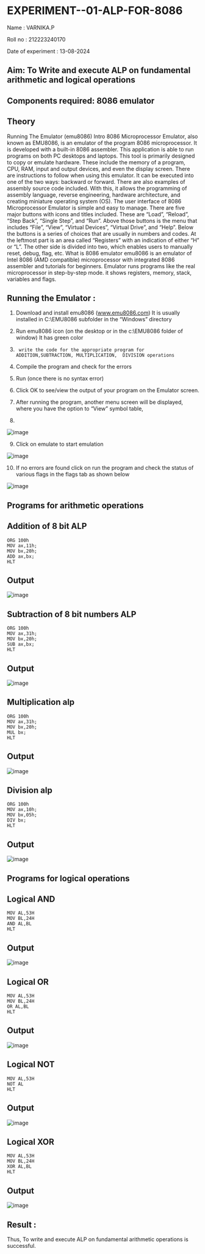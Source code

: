 # EXPERIMENT--01-ALP-FOR-8086
Name : VARNIKA.P

Roll no : 212223240170

Date of experiment : 13-08-2024





## Aim: To Write and execute ALP on fundamental arithmetic and logical operations
## Components required: 8086  emulator 
## Theory 
Running The Emulator (emu8086) Intro 8086 Microprocessor Emulator, also known as EMU8086, is an emulator of the program 8086 microprocessor. It is developed with a built-in 8086 assembler. This application is able to run programs on both PC desktops and laptops. This tool is primarily designed to copy or emulate hardware. These include the memory of a program, CPU, RAM, input and output devices, and even the display screen. There are instructions to follow when using this emulator. It can be executed into one of the two ways: backward or forward. There are also examples of assembly source code included. With this, it allows the programming of assembly language, reverse engineering, hardware architecture, and creating miniature operating system (OS). The user interface of 8086 Microprocessor Emulator is simple and easy to manage. There are five major buttons with icons and titles included. These are “Load”, “Reload”, “Step Back”, “Single Step”, and “Run”. Above those buttons is the menu that includes “File”, “View”, “Virtual Devices”, “Virtual Drive”, and “Help”. Below the buttons is a series of choices that are usually in numbers and codes. At the leftmost part is an area called “Registers” with an indication of either “H” or “L”. The other side is divided into two, which enables users to manually reset, debug, flag, etc. What is 8086 emulator emu8086 is an emulator of Intel 8086 (AMD compatible) microprocessor with integrated 8086 assembler and tutorials for beginners. Emulator runs programs like the real microprocessor in step-by-step mode. it shows registers, memory, stack, variables and flags.


 ## Running the Emulator :
1.	Download and install emu8086 (www.emu8086.com) It is usually installed in C:\EMU8086 subfolder in the “Windows” directory
2.	  Run  emu8086 icon (on the desktop or in the c:\EMU8086 folder of window) It has green color 
 
 
3.		write the code for the appropriate program for ADDITION,SUBTRACTION, MULTIPLICATION,  DIVISION operations 

4.	 Compile the program and check for the errors 
5.	Run (once there is no syntax error) 

6.	Click OK to see/view the output of your program on the Emulator screen. 


7.	After running the program, another menu screen will be displayed, where you have the option to “View” symbol table,
8.	 


![image](https://user-images.githubusercontent.com/36288975/189273263-d65baae9-4b8f-4723-afb3-c0ffa4052b04.png)











9.	Click on emulate to start emulation 








![image](https://user-images.githubusercontent.com/36288975/189273273-9bb36ec1-e2e8-4892-8d35-37707332bfdc.png)








10.	If no errors are found click on run the program and check the status of various flags in the flags tab as shown below 






![image](https://user-images.githubusercontent.com/36288975/189273277-113a2a33-4a40-4ff8-95a5-ecd3a1f504fe.png)







## Programs for arithmetic  operations

## Addition  of 8 bit ALP 
```
ORG 100h
MOV ax,11h;
MOV bx,20h;
ADD ax,bx;
HLT
```
## Output  
 ![image](https://github.com/user-attachments/assets/1f8716da-ed9f-4ccf-b657-f08bbe0b4bad)
## Subtraction   of 8 bit numbers  ALP 
 ```
 ORG 100h
MOV ax,31h;
MOV bx,20h;
SUB ax,bx;
HLT
 ```
## Output 
 ![image](https://github.com/user-attachments/assets/1901a10a-b120-4287-a28e-13a0027414bd)
## Multiplication alp 
```
ORG 100h
MOV ax,31h;
MOV bx,20h;
MUL bx;
HLT
```
 ## Output  
![image](https://github.com/user-attachments/assets/9c8ad22d-7a5a-4883-8ff3-8cdce0c0077f)
## Division alp 
```
ORG 100h
MOV ax,10h;
MOV bx,05h;
DIV bx;
HLT
```
## Output  
![image](https://github.com/user-attachments/assets/292f3adf-bb87-41a9-999b-c458bdeca778)

## Programs for logical operations
## Logical AND
```
MOV AL,53H
MOV BL,24H
AND AL,BL
HLT
```
## Output
![image](https://github.com/user-attachments/assets/7cbc943a-39d9-4bfd-99a1-951ae25ceac8)

## Logical OR
```
MOV AL,53H
MOV BL,24H
OR AL,BL
HLT
```
## Output
![image](https://github.com/user-attachments/assets/a4112932-17c2-4bfd-9103-bb17d77b6df5)

## Logical NOT 
```
MOV AL,53H
NOT AL
HLT
```
## Output
![image](https://github.com/user-attachments/assets/5ce9b2aa-9cc3-4641-a3d0-a02636aefca0)

## Logical XOR
```
MOV AL,53H
MOV BL,24H
XOR AL,BL
HLT
```
## Output
![image](https://github.com/user-attachments/assets/25806f01-f75b-4faf-8cc9-0680ec6a8e13)

## Result :
 Thus, To write and execute ALP on fundamental arithmetic operations is successful.




























